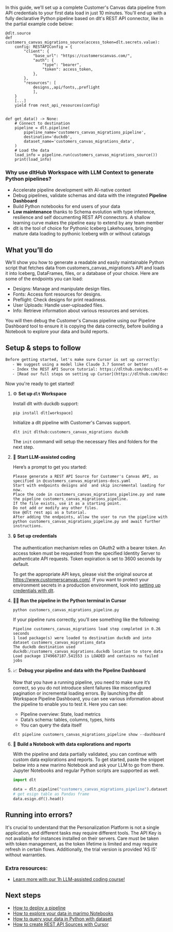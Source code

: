 In this guide, we'll set up a complete Customer's Canvas data pipeline from API credentials to your first data load in just 10 minutes. You'll end up with a fully declarative Python pipeline based on dlt's REST API connector, like in the partial example code below:

```python-outcome
@dlt.source
def customers_canvas_migrations_source(access_token=dlt.secrets.value):
    config: RESTAPIConfig = {
        "client": {
            "base_url": "https://customerscanvas.com/",
            "auth": {
                "type": "bearer",
                "token": access_token,
            },
        },
        "resources": [
            designs,,api/fonts,,preflight
            ],
    }
    [...]
    yield from rest_api_resources(config)


def get_data() -> None:
    # Connect to destination
    pipeline = dlt.pipeline(
        pipeline_name='customers_canvas_migrations_pipeline',
        destination='duckdb',
        dataset_name='customers_canvas_migrations_data', 
    )
    # Load the data
    load_info = pipeline.run(customers_canvas_migrations_source())
    print(load_info) 
```

### Why use dltHub Workspace with LLM Context to generate Python pipelines?

- Accelerate pipeline development with AI-native context
- Debug pipelines, validate schemas and data with the integrated **Pipeline Dashboard**
- Build Python notebooks for end users of your data
- **Low maintenance** thanks to Schema evolution with type inference, resilience and self documenting REST API connectors. A shallow learning curve makes the pipeline easy to extend by any team member
- dlt is the tool of choice for Pythonic Iceberg Lakehouses, bringing mature data loading to pythonic Iceberg with or without catalogs

## What you’ll do

We’ll show you how to generate a readable and easily maintainable Python script that fetches data from customers_canvas_migrations’s API and loads it into Iceberg, DataFrames, files, or a database of your choice. Here are some of the endpoints you can load:

- Designs: Manage and manipulate design files.
- Fonts: Access font resources for designs.
- Preflight: Check designs for print readiness.
- User Uploads: Handle user-uploaded files.
- Info: Retrieve information about various resources and services.

You will then debug the Customer's Canvas pipeline using our Pipeline Dashboard tool to ensure it is copying the data correctly, before building a Notebook to explore your data and build reports.

## Setup & steps to follow

```default
Before getting started, let's make sure Cursor is set up correctly:
   - We suggest using a model like Claude 3.7 Sonnet or better
   - Index the REST API Source tutorial: https://dlthub.com/docs/dlt-ecosystem/verified-sources/rest_api/ and add it to context as **@dlt rest api**
   - [Read our full steps on setting up Cursor](https://dlthub.com/docs/dlt-ecosystem/llm-tooling/cursor-restapi#23-configuring-cursor-with-documentation)
```

Now you're ready to get started!

1. ⚙️ **Set up `dlt` Workspace**
    
    Install dlt with duckdb support:
    ```shell
    pip install dlt[workspace]
    ```

    Initialize a dlt pipeline with Customer's Canvas support.
    ```shell
    dlt init dlthub:customers_canvas_migrations duckdb
    ```

    The `init` command will setup the necessary files and folders for the next step.
    
2. 🤠 **Start LLM-assisted coding**
    
    Here’s a prompt to get you started:
    
    ```prompt
    Please generate a REST API Source for Customer's Canvas API, as specified in @customers_canvas_migrations-docs.yaml 
    Start with endpoints designs and  and skip incremental loading for now. 
    Place the code in customers_canvas_migrations_pipeline.py and name the pipeline customers_canvas_migrations_pipeline. 
    If the file exists, use it as a starting point. 
    Do not add or modify any other files. 
    Use @dlt rest api as a tutorial. 
    After adding the endpoints, allow the user to run the pipeline with python customers_canvas_migrations_pipeline.py and await further instructions.
    ```

    
3. 🔒 **Set up credentials** 
    
    The authentication mechanism relies on OAuth2 with a bearer token. An access token must be requested from the specified Identity Server to authenticate API requests. Token expiration is set to 3600 seconds by default.
    
    To get the appropriate API keys, please visit the original source at https://www.customerscanvas.com/.
    If you want to protect your environment secrets in a production environment, look into [setting up credentials with dlt](https://dlthub.com/docs/walkthroughs/add_credentials).
    
4. 🏃‍♀️ **Run the pipeline in the Python terminal in Cursor**
    
    ```shell
    python customers_canvas_migrations_pipeline.py
    ```
    
    If your pipeline runs correctly, you’ll see something like the following:
    
    ```shell
    Pipeline customers_canvas_migrations load step completed in 0.26 seconds
    1 load package(s) were loaded to destination duckdb and into dataset customers_canvas_migrations_data
    The duckdb destination used duckdb:/customers_canvas_migrations.duckdb location to store data
    Load package 1749667187.541553 is LOADED and contains no failed jobs
    ```
    
5. 📈 **Debug your pipeline and data with the Pipeline Dashboard**

    Now that you have a running pipeline, you need to make sure it’s correct, so you do not introduce silent failures like misconfigured pagination or incremental loading errors. By launching the dlt Workspace Pipeline Dashboard, you can see various information about the pipeline to enable you to test it. Here you can see:
    - Pipeline overview: State, load metrics
    - Data’s schema: tables, columns, types, hints
    - You can query the data itself
    
    ```shell
    dlt pipeline customers_canvas_migrations_pipeline show --dashboard
    ```
    
6. 🐍 **Build a Notebook with data explorations and reports**

    With the pipeline and data partially validated, you can continue with custom data explorations and reports. To get started, paste the snippet below into a new marimo Notebook and ask your LLM to go from there. Jupyter Notebooks and regular Python scripts are supported as well.

    
    ```python
    import dlt

   data = dlt.pipeline("customers_canvas_migrations_pipeline").dataset()
   # get esign table as Pandas frame
   data.esign.df().head()
    ```

## Running into errors?

It's crucial to understand that the Personalization Platform is not a single application, and different tasks may require different tools. The API Key is not available for instances installed on their servers. Care must be taken with token management, as the token lifetime is limited and may require refresh in certain flows. Additionally, the trial version is provided 'AS IS' without warranties.

### Extra resources:

- [Learn more with our 1h LLM-assisted coding course!](https://www.youtube.com/watch?v=GGid70rnJuM)

## Next steps

- [How to deploy a pipeline](https://dlthub.com/docs/walkthroughs/deploy-a-pipeline)
- [How to explore your data in marimo Notebooks](https://dlthub.com/docs/general-usage/dataset-access/marimo)
- [How to query your data in Python with dataset](https://dlthub.com/docs/general-usage/dataset-access/dataset)
- [How to create REST API Sources with Cursor](https://dlthub.com/docs/dlt-ecosystem/llm-tooling/cursor-restapi)